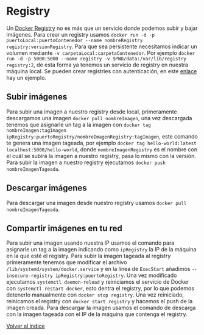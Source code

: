 # Registry

Un [Docker Registry](https://docs.docker.com/registry/) no es más que un servicio donde podemos subir y bajar imágenes. Para crear un registry usamos `docker run -d -p puertoLocal:puertoContenedor --name nombreRegistry registry:versionRegistry`. Para que sea persistente necesitamos indicar un volumen mediante `-v carpetaLocal:carpetaContenedor`. Por ejemplo `docker run -d -p 5000:5000 --name registry -v $PWD/data:/var/lib/registry registry:2`, de esta forma ya tenemos un servicio de registry en nuestra máquina local. Se pueden crear registries con autenticación, en este [enlace](https://learndevopsnow.tech/docker-registry-con-basic-auth/) hay un ejemplo.

## Subir imágenes

Para subir una imagen a nuestro registry desde local, primeramente descargamos una imagen `docker pull nombreImagen`, una vez descargada tenemos que asignarle un tag a la imagen con `docker tag nombreImagen:tagImagen ipRegistry:puertoRegistry/nombreImagenRegistry:tagImagen`, este comando te genera una imagen tageada, por ejemplo `docker tag hello-world:latest localhost:5000/hello-world`, donde `nombreImagenRegistry` es el nombre con el cuál se subirá la imagen a nuestro registry, pasa lo mismo con la versión. Para subir la imagen a nuestro registry ejecutamos `docker push nombreImagenTageada`.

## Descargar imágenes

Para descargar una imagen desde nuestro registry usamos `docker pull nombreImagenTageada`.

## Compartir imágenes en tu red

Para subir una imagen usando nuestra IP usamos el comando para asignarle un tag a la imagen indicando como `ipRegistry` la IP de la máquina en la que esté el registry. Para subir la imagen tageada al registry primeramente tenemos que modificar el archivo `/lib/systemd/system/docker.service` y en la línea de `ExecStart` añadimos `--insecure-registry ipRegistry:puertoRegistry`. Una vez modificado ejecutamos `systemctl daemon-reload` y reiniciamos el servicio de Docker con `systemctl restart docker`, esto dentra el registry, por lo que podemos detenerlo manualmente con `docker stop registry`. Una vez reiniciado, reinicamos el registry con `docker start registry` y hacemos el push de la imagen creada. Para descargar la imagen usamos el comando de descarga con la imagen tageada con el IP de la máquina que contenga el registry.

[Volver al índice](../README.md)
